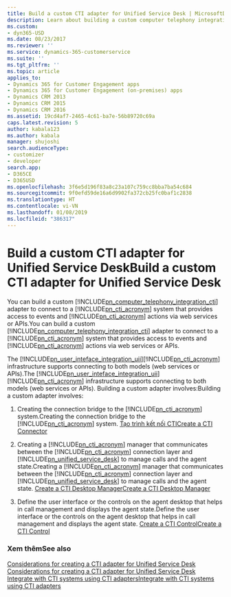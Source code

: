 ```yaml
---
title: Build a custom CTI adapter for Unified Service Desk | MicrosoftDocs
description: Learn about building a custom computer telephony integration (CTI) adapter to connect to a CTI system that provides access to events and CTI actions via web services or APIs.
ms.custom:
- dyn365-USD
ms.date: 08/23/2017
ms.reviewer: ''
ms.service: dynamics-365-customerservice
ms.suite: ''
ms.tgt_pltfrm: ''
ms.topic: article
applies_to:
- Dynamics 365 for Customer Engagement apps
- Dynamics 365 for Customer Engagement (on-premises) apps
- Dynamics CRM 2013
- Dynamics CRM 2015
- Dynamics CRM 2016
ms.assetid: 19cd4af7-2465-4c61-ba7e-56b89720c69a
caps.latest.revision: 5
author: kabala123
ms.author: kabala
manager: shujoshi
search.audienceType:
- customizer
- developer
search.app:
- D365CE
- D365USD
ms.openlocfilehash: 3f6e5d196f83a8c23a107c759cc8bba7ba54c684
ms.sourcegitcommit: 9f0efd59de16a6d9902fa372cb25fc0baf1c2838
ms.translationtype: HT
ms.contentlocale: vi-VN
ms.lasthandoff: 01/08/2019
ms.locfileid: "386317"
---
```

# <a name="build-a-custom-cti-adapter-for-unified-service-desk"></a><span data-ttu-id="1d391-103">Build a custom CTI adapter for Unified Service Desk</span><span class="sxs-lookup"><span data-stu-id="1d391-103">Build a custom CTI adapter for Unified Service Desk</span></span>
<span data-ttu-id="1d391-104">You can build a custom [!INCLUDE[pn_computer_telephony_integration_cti](../includes/pn-computer-telephony-integration-cti.md)] adapter to connect to a [!INCLUDE[pn_cti_acronym](../includes/pn-cti-acronym.md)] system that provides access to events and [!INCLUDE[pn_cti_acronym](../includes/pn-cti-acronym.md)] actions via web services or APIs.</span><span class="sxs-lookup"><span data-stu-id="1d391-104">You can build a custom [!INCLUDE[pn_computer_telephony_integration_cti](../includes/pn-computer-telephony-integration-cti.md)] adapter to connect to a [!INCLUDE[pn_cti_acronym](../includes/pn-cti-acronym.md)] system that provides access to events and [!INCLUDE[pn_cti_acronym](../includes/pn-cti-acronym.md)] actions via web services or APIs.</span></span>  
  
 <span data-ttu-id="1d391-105">The [!INCLUDE[pn_user_inteface_integration_uii](../includes/pn-user-interface-integration-uii.md)][!INCLUDE[pn_cti_acronym](../includes/pn-cti-acronym.md)] infrastructure supports connecting to both models (web services or APIs).</span><span class="sxs-lookup"><span data-stu-id="1d391-105">The [!INCLUDE[pn_user_inteface_integration_uii](../includes/pn-user-interface-integration-uii.md)][!INCLUDE[pn_cti_acronym](../includes/pn-cti-acronym.md)] infrastructure supports connecting to both models (web services or APIs).</span></span> <span data-ttu-id="1d391-106">Building a custom adapter involves:</span><span class="sxs-lookup"><span data-stu-id="1d391-106">Building a custom adapter involves:</span></span>  
  
1. <span data-ttu-id="1d391-107">Creating the connection bridge to the [!INCLUDE[pn_cti_acronym](../includes/pn-cti-acronym.md)] system.</span><span class="sxs-lookup"><span data-stu-id="1d391-107">Creating the connection bridge to the [!INCLUDE[pn_cti_acronym](../includes/pn-cti-acronym.md)] system.</span></span> [<span data-ttu-id="1d391-108">Tạo trình kết nối CTI</span><span class="sxs-lookup"><span data-stu-id="1d391-108">Create a CTI Connector</span></span>](../unified-service-desk/create-cti-connector.md)  
  
2. <span data-ttu-id="1d391-109">Creating a [!INCLUDE[pn_cti_acronym](../includes/pn-cti-acronym.md)] manager that communicates between the [!INCLUDE[pn_cti_acronym](../includes/pn-cti-acronym.md)] connection layer and [!INCLUDE[pn_unified_service_desk](../includes/pn-unified-service-desk.md)] to manage calls and the agent state.</span><span class="sxs-lookup"><span data-stu-id="1d391-109">Creating a [!INCLUDE[pn_cti_acronym](../includes/pn-cti-acronym.md)] manager that communicates between the [!INCLUDE[pn_cti_acronym](../includes/pn-cti-acronym.md)] connection layer and [!INCLUDE[pn_unified_service_desk](../includes/pn-unified-service-desk.md)] to manage calls and the agent state.</span></span> [<span data-ttu-id="1d391-110">Create a CTI Desktop Manager</span><span class="sxs-lookup"><span data-stu-id="1d391-110">Create a CTI Desktop Manager</span></span>](../unified-service-desk/create-cti-desktop-manager.md)  
  
3. <span data-ttu-id="1d391-111">Define the user interface or the controls on the agent desktop that helps in call management and displays the agent state.</span><span class="sxs-lookup"><span data-stu-id="1d391-111">Define the user interface or the controls on the agent desktop that helps in call management and displays the agent state.</span></span> [<span data-ttu-id="1d391-112">Create a CTI Control</span><span class="sxs-lookup"><span data-stu-id="1d391-112">Create a CTI Control</span></span>](../unified-service-desk/create-cti-control.md)  
  
### <a name="see-also"></a><span data-ttu-id="1d391-113">Xem thêm</span><span class="sxs-lookup"><span data-stu-id="1d391-113">See also</span></span>  
 <span data-ttu-id="1d391-114">[Considerations for creating a CTI adapter for Unified Service Desk](../unified-service-desk/consideration-creating-cti-adapter-unified-service-desk.md) </span><span class="sxs-lookup"><span data-stu-id="1d391-114">[Considerations for creating a CTI adapter for Unified Service Desk](../unified-service-desk/consideration-creating-cti-adapter-unified-service-desk.md) </span></span>  
 [<span data-ttu-id="1d391-115">Integrate with CTI systems using CTI adapters</span><span class="sxs-lookup"><span data-stu-id="1d391-115">Integrate with CTI systems using CTI adapters</span></span>](../unified-service-desk/integrate-cti-systems-cti-adapters.md)

